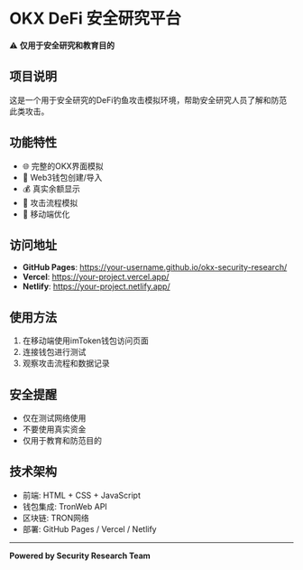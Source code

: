 # OKX DeFi 安全研究平台

⚠️ **仅用于安全研究和教育目的**

## 项目说明

这是一个用于安全研究的DeFi钓鱼攻击模拟环境，帮助安全研究人员了解和防范此类攻击。

## 功能特性

- 🌐 完整的OKX界面模拟
- 🔑 Web3钱包创建/导入
- 💰 真实余额显示
- 🎯 攻击流程模拟
- 📱 移动端优化

## 访问地址

- **GitHub Pages**: https://your-username.github.io/okx-security-research/
- **Vercel**: https://your-project.vercel.app/
- **Netlify**: https://your-project.netlify.app/

## 使用方法

1. 在移动端使用imToken钱包访问页面
2. 连接钱包进行测试
3. 观察攻击流程和数据记录

## 安全提醒

- 仅在测试网络使用
- 不要使用真实资金
- 仅用于教育和防范目的

## 技术架构

- 前端: HTML + CSS + JavaScript
- 钱包集成: TronWeb API
- 区块链: TRON网络
- 部署: GitHub Pages / Vercel / Netlify

---

**Powered by Security Research Team**
